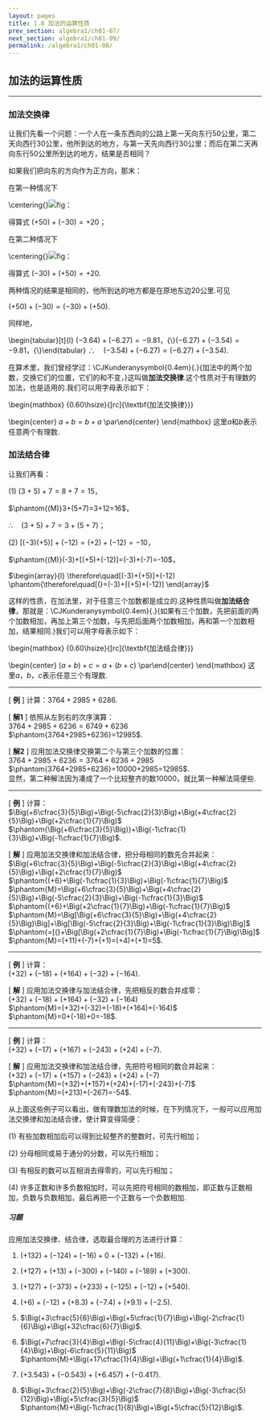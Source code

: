 ```yaml
---
layout: pages
title: 1.8 加法的运算性质
prev_section: algebra1/ch01-07/
next_section: algebra1/ch01-09/
permalink: /algebra1/ch01-08/
---
```


加法的运算性质
--------------

----

### 加法交换律

让我们先看一个问题：一个人在一条东西向的公路上第一天向东行$50$公里，第二天向西行$30$公里，他所到达的地方，与第一天先向西行$30$公里；而后在第二天再向东行$50$公里所到达的地方，结果是否相同？

如果我们把向东的方向作为正方向，那末：

在第一种情况下

\centering{}![](images/-033-1.png "fig：")

得算式 $(+50)+(-30)=+20$；

在第二种情况下

\centering{}![](images/-033-2.png "fig：")

得算式 $(-30)+(+50)=+20$.

两种情况的结果是相同的，他所到达的地方都是在原地东边$20$公里.可见

$(+50)+(-30)=(-30)+(+50)$.

同样地，

\begin{tabular}[t]{l}
$(-3.64)+(-6.27)=-9.81$，{\\}$(-6.27)+(-3.54)=-9.81$，{\\}\end{tabular}
$\therefore\quad(-3.54)+(-6.27)=(-6.27)+(-3.54)$.

在算术里，我们曾经学过：<span>\CJKunderanysymbol{0.4em}{.}{加法中的两个加数，交换它们的位置，它们的和不变，}</span>这叫做**加法交换律**.这个性质对于有理数的加法，也是适用的.我们可以用字母表示如下：

\begin{mathbox}
{0.60\hsize}{[rc]{\textbf{加法交换律}}}

\begin{center}
$a+b=b+a$
\par\end{center}
\end{mathbox}
这里$a$和$b$表示任意两个有理数.

### 加法结合律

让我们再看：

(1) $(3+5)+7=8+7=15$，

$\phantom{(M)}3+(5+7)=3+12=16$，

$\therefore\quad(3+5)+7=3+(5+7)$；

(2) $[(-3)(+5)]+(-12)=(+2)+(-12)=-10$，

$\phantom{(M)}(-3)+[(+5)+(-12)]=(-3)+(-7)=-10$，

$\begin{array}{l}
\therefore\quad[(-3)+(+5)]+(-12)  
\phantom{\therefore\quad[(}=(-3)+[(+5)+(-12)]
\end{array}$

这样的性质，在加法里，对于任意三个加数都是成立的.这种性质叫做**加法结合律**，那就是：<span>\CJKunderanysymbol{0.4em}{.}{如果有三个加数，先把前面的两个加数相加，再加上第三个加数，与先把后面两个加数相加，再和第一个加数相加，结果相同.}</span>我们可以用字母表示如下：

\begin{mathbox}
{0.60\hsize}{[rc]{\textbf{加法结合律}}}

\begin{center}
$(a+b)+c=a+(b+c)$
\par\end{center}
\end{mathbox}
这里$a$，$b$，$c$表示任意三个有理数.


----

[ **例** ] 计算：$3764+2985+6286$.

[ **解1** ] 依照从左到右的次序演算：  
$3764+2985+6236=6749+6236$  
$\phantom{3764+2985+6236}=12985$.

[ **解2** ] 应用加法交换律交换第二个与第三个加数的位置：  
$3764+2985+6236=3764+6236+2985$  
$\phantom{3764+2985+6236}=10000+2985=12985$.  
显然，第二种解法因为凑成了一个比较整齐的数10000，就比第一种解法简便些.


----

[ **例** ] 计算：  
$\Big(+6\cfrac{3}{5}\Big)+\Big(-5\cfrac{2}{3}\Big)+\Big(+4\cfrac{2}{5}\Big)+\Big(+2\cfrac{1}{7}\Big)$  
$\phantom{\Big(+6\cfrac{3}{5}\Big)}+\Big(-1\cfrac{1}{3}\Big)+\Big(-1\cfrac{1}{7}\Big)$.

[ **解** ] 应用加法交换律和加法结合律，把分母相同的数先合并起来：  
$\Big(+6\cfrac{3}{5}\Big)+\Big(-5\cfrac{2}{3}\Big)+\Big(+4\cfrac{2}{5}\Big)+\Big(+2\cfrac{1}{7}\Big)$  
$\phantom{(+6}+\Big(-1\cfrac{1}{3}\Big)+\Big(-1\cfrac{1}{7}\Big)$  
$\phantom{M}=\Big(+6\cfrac{3}{5}\Big)+\Big(+4\cfrac{2}{5}\Big)+\Big(-5\cfrac{2}{3}\Big)+\Big(-1\cfrac{1}{3}\Big)$  
$\phantom{(+6}+\Big(+2\cfrac{1}{7}\Big)+\Big(-1\cfrac{1}{7}\Big)$  
$\phantom{M}=\Big[\Big(+6\cfrac{3}{5}\Big)+\Big(+4\cfrac{2}{5}\Big)\Big]+\Big[\Big(-5\cfrac{2}{3}\Big)+\Big(-1\cfrac{1}{3}\Big)\Big]$  
$\phantom{=[(}+\Big[\Big(+2\cfrac{1}{7}\Big)+\Big(-1\cfrac{1}{7}\Big)\Big]$  
$\phantom{M}=(+11)+(-7)+(+1)=(+4)+(+1)=5$.


----

[ **例** ] 计算：  
$(+32)+(-18)+(+164)+(-32)+(-164)$.

[ **解** ] 应用加法交换律与加法结合律，先把相反的数合并成零：  
$(+32)+(-18)+(+164)+(-32)+(-164)$  
$\phantom{M}=(+32)+(-32)+(-18)+(+164)+(-164)$  
$\phantom{M}=0+(-18)+0=-18$.


----

[ **例** ] 计算：  
$(+32)+(-17)+(+167)+(-243)+(+24)+(-7)$.

[ **解** ] 应用加法交换律和加法结合律，先把符号相同的数合并起来：  
$(+32)+(-17)+(+157)+(-243)+(+24)+(-7)$  
$\phantom{M}=(+32)+(+157)+(+24)+(-17)+(-243)+(-7)$  
$\phantom{M}=(+213)+(-267)=-54$.


从上面这些例子可以看出，做有理数加法的时候，在下列情况下，一般可以应用加法交换律和加法结合律，使计算变得简便：

(1) 有些加数相加后可以得到比较整齐的整数时，可先行相加；

(2) 分母相同或易于通分的分数，可以先行相加；

(3) 有相反的数可以互相消去得零的，可以先行相加；

(4) 许多正数和许多负数相加时，可以先把符号相同的数相加，即正数与正数相加，负数与负数相加，最后再把一个正数与一个负数相加.



<div class="note">
<h5>习题</h5>
</div>

应用加法交换律、结合律，选取最合理的方法进行计算：

1.  $(+132)+(-124)+(-16)+0+(-132)+(+16)$.

2.  $(+127)+(+13)+(-300)+(-140)+(-189)+(+300)$.

3.  $(+127)+(-373)+(+233)+(-125)+(-12)+(+540)$.

4.  $(+6)+(-12)+(+8.3)+(-7.4)+(+9.1)+(-2.5)$.

5.  $\Big(+3\cfrac{5}{6}\Big)+\Big(+5\cfrac{1}{7}\Big)+\Big(-2\cfrac{1}{6}\Big)+\Big(+32\cfrac{6}{7}\Big)$.

6.  $\Big(+7\cfrac{3}{4}\Big)+\Big(-5\cfrac{4}{11}\Big)+\Big(-3\cfrac{1}{4}\Big)+\Big(-6\cfrac{5}{11}\Big)$\
    $\phantom{M}+\Big(+17\cfrac{1}{4}\Big)+\Big(+1\cfrac{1}{4}\Big)$.

7.  $(+3.543)+(-0.543)+(+6.457)+(-0.417)$.

8.  $\Big(+3\cfrac{2}{5}\Big)+\Big(-2\cfrac{7}{8}\Big)+\Big(-3\cfrac{5}{12}\Big)+\Big(+5\cfrac{3}{5}\Big)$\
    $\phantom{M}+\Big(-1\cfrac{1}{8}\Big)+\Big(+5\cfrac{5}{12}\Big)$.



